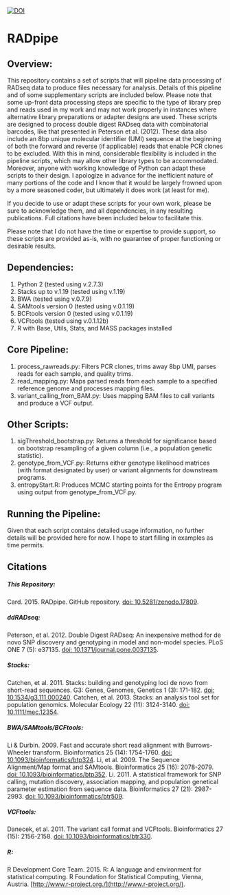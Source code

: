 [![DOI](https://zenodo.org/badge/13132/darencard/RADpipe.svg)](http://dx.doi.org/10.5281/zenodo.17809)

RADpipe
=======

## Overview:
This repository contains a set of scripts that will pipeline data processing of RADseq data to produce files necessary for analysis. Details of this pipeline and of some supplementary scripts are included below. Please note that some up-front data processing steps are specific to the type of library prep and reads used in my work and may not work properly in instances where alternative library preparations or adapter designs are used. These scripts are designed to process double digest RADseq data with combinatorial barcodes, like that presented in Peterson et al. (2012). These data also include an 8bp unique molecular identifier (UMI) sequence at the beginning of both the forward and reverse (if applicable) reads that enable PCR clones to be excluded. With this in mind, considerable flexibility is included in the pipeline scripts, which may allow other library types to be accommodated. Moreover, anyone with working knowledge of Python can adapt these scripts to their design. I apologize in advance for the inefficient nature of many portions of the code and I know that it would be largely frowned upon by a more seasoned coder, but ultimately it does work (at least for me).

If you decide to use or adapt these scripts for your own work, please be sure to acknowledge them, and all dependencies, in any resulting publications. Full citations have been included below to facilitate this.

Please note that I do not have the time or expertise to provide support, so these scripts are provided as-is, with no guarantee of proper functioning or desirable results.

## Dependencies:
1. Python 2 (tested using v.2.7.3)
2. Stacks up to v.1.19 (tested using v.1.19)
3. BWA (tested using v.0.7.9)
4. SAMtools version 0 (tested using v.0.1.19)
5. BCFtools version 0 (tested using v.0.1.19)
6. VCFtools (tested using v.0.1.12b)
7. R with Base, Utils, Stats, and MASS packages installed

## Core Pipeline:
1. process_rawreads.py: Filters PCR clones, trims away 8bp UMI, parses reads for each sample, and quality trims.
2. read_mapping.py: Maps parsed reads from each sample to a specified reference genome and processes mapping files.
3. variant_calling_from_BAM.py: Uses mapping BAM files to call variants and produce a VCF output.

## Other Scripts:
1. sigThreshold_bootstrap.py: Returns a threshold for significance based on bootstrap resampling of a given column (i.e., a population genetic statistic).
2. genotype_from_VCF.py: Returns either genotype likelihood matrices (with format designated by user) or variant alignments for downstream programs.
3. entropyStart.R: Produces MCMC starting points for the Entropy program using output from genotype_from_VCF.py.

## Running the Pipeline:
Given that each script contains detailed usage information, no further details will be provided here for now. I hope to start filling in examples as time permits.

## Citations
##### This Repository:
Card. 2015. RADpipe. GitHub repository. [doi: 10.5281/zenodo.17809](http://doi.org/10.5281/zenodo.17809).

##### ddRADseq:
Peterson, et al. 2012. Double Digest RADseq: An inexpensive method for de novo SNP discovery and genotyping in model and non-model species. PLoS ONE 7 (5): e37135. [doi: 10.1371/journal.pone.0037135](http://doi.org/10.1371/journal.pone.0037135).

##### Stacks:
Catchen, et al. 2011. Stacks: building and genotyping loci de novo from short-read sequences. G3: Genes, Genomes, Genetics 1 (3): 171-182. [doi: 10.1534/g3.111.000240](http://doi.org/10.1534/g3.111.000240).
Catchen, et al. 2013. Stacks: an analysis tool set for population genomics. Molecular Ecology 22 (11): 3124-3140. [doi: 10.1111/mec.12354](http://doi.org/10.1111/mec.12354).

##### BWA/SAMtools/BCFtools:
Li & Durbin. 2009. Fast and accurate short read alignment with Burrows-Wheeler transform. Bioinformatics 25 (14): 1754-1760. [doi: 10.1093/bioinformatics/btp324](http://doi.org/10.1093/bioinformatics/btp324).
Li, et al. 2009. The Sequence Alignment/Map format and SAMtools. Bioinformatics 25 (16): 2078-2079. [doi: 10.1093/bioinformatics/btp352](http://doi.org/10.1093/bioinformatics/btp352).
Li. 2011. A statistical framework for SNP calling, mutation discovery, association mapping, and population genetical parameter estimation from sequence data. Bioinformatics 27 (21): 2987-2993. [doi: 10.1093/bioinformatics/btr509](http://doi.org/10.1093/bioinformatics/btr509).

##### VCFtools:
Danecek, et al. 2011. The variant call format and VCFtools. Bioinformatics 27 (15): 2156-2158. [doi: 10.1093/bioinformatics/btr330](http://doi.org/10.1093/bioinformatics/btr330).

##### R:
R Development Core Team. 2015. R: A language and environment for statistical computing. R Foundation for Statistical Computing, Vienna, Austria. [http://www.r-project.org./](http://www.r-project.org/).